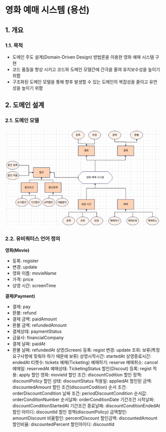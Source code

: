 # 영화 예매 시스템 (용선)
## 1. 개요
### 1.1. 목적
- 도메인 주도 설계(Domain-Driven Design) 방법론을 이용한 영화 예매 시스템 구현
- 코드 품질을 향상 시키고 코드와 도메인 모델간에 간극을 줄여 유지보수성을 높이기 위함
- 구조화된 도메인 모델을 통해 향후 발생할 수 있는 도메인의 복잡성을 줄이고 유연성을 높이기 위함


## 2. 도메인 설계
### 2.1. 도메인 모델
![img.png](images/img.png)
### 2.2. 유비쿼터스 언어 정의
**영화(Movie)**
  - 등록: register
  - 변경: update
  - 영화 이름: movieName
  - 가격: price
  - 상영 시간: screenTime

**결제(Payment)**
- 결제: pay
- 환불: refund
- 결제 금액: paidAmount
- 환불 금액: refundedAmount
- 결제상태: paymentStatus
- 금융사: financialCompany
- 결제 날짜: paidAt
- 환불 날짜: refundedAt
  상영(Screen)
  등록: regist
  변경: update
  조회: 보류(특정 요구사항에 맞춰야 하기 때문에 보류)
  상영시작시간: startedAt
  상영종료시간: endedAt
  티켓수: tickets
  예매(Ticketing)
  예매하기: reserve
  예매취소: cancel
  예매일: reservedAt
  예매상태: TicketingStatus
  할인(Discout)
  등록: regist
  적용: apply
  할인 영화: movieId
  할인 조건: discountCodition
  할인 정책: discountPolicy
  할인 상태: discountStatus
  적용일: appliedAt
  할인된 금액: discountedAmount
  할인 조건(discountCodition)
  순서 조건: orderDiscountCondition
  날짜 조건: periodDiscountCondition
  순서값: orderConditionNumber
  순서날짜: orderConditionDate
  기간조건 시작날짜: discountConditionStartedAt
  기간조건 종료날짜: discountConditionEndedAt
  할인 아이디: discountId
  할인 정책(discountPolicy)
  금액할인: amountDiscount
  비율할인: percentDiscount
  할인금액: discountedAmount
  할인비율: discountedPercent
  할인아이디: discountId